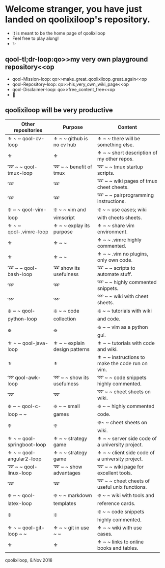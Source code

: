 # Welcome stranger, you have just landed on qoolixiloop's repository.
* It is meant to be the home page of qoolixiloop
* Feel free to play along! 
* :sparkles:

## qool-tl;dr-loop:qo>>my very own playground repository<<op
* qool-Mission-loop: qo>>make_great_qoolixiloop_great_again<<op
* qool-Repository-loop: qo>>his_very_own_wiki_page<<op
* qool-Disclaimer-loop: qo>>free_content_free<<op
* :revolving_hearts:

## qoolixiloop will be very productive

Other repositories   | Purpose                  | Content                                                                   |
---------------------| ------------------------ | ------------------------------------------------------------------------- |
:fleur_de_lis: ~ ~ qool-cv-loop  | :fleur_de_lis: ~ ~ github is no cv hub | :fleur_de_lis: ~ ~ there will be something else. |
:fleur_de_lis: | :fleur_de_lis: | :fleur_de_lis: ~ ~  short description of my other repos. |
:loop: ~ ~ qool-tmux-loop | :loop: ~ ~ benefit of tmux | :loop: ~ ~  tmux startup scripts. |
:loop: | :loop: | :loop: ~ ~  wiki pages of tmux cheet cheets.| 
:loop: | :loop: | :loop: ~ ~ pairprogramming instructions. |
:sparkle: ~ ~ qool-vim-loop | :sparkle: ~ ~ vim and vimscript | :sparkle: ~ ~ use cases; wiki with cheets sheets. |
:fleur_de_lis: ~ ~ qool-.vimrc-loop | :fleur_de_lis: ~ ~ explay its purpose | :fleur_de_lis: ~ ~ share vim environment. | 
:fleur_de_lis: | :fleur_de_lis: ~ ~ | :fleur_de_lis: ~ ~ .vimrc highly commented. | 
:fleur_de_lis: | :fleur_de_lis: ~ ~ | :fleur_de_lis: ~ ~ .vim no plugins, only own code. |
:loop: ~ ~ qool-bash-loop | :loop: show its usefulness | :loop: ~ ~ scripts to automate stuff. | 
:loop: | :loop: | :loop: ~ ~ highly commented snippets. |
:loop: | :loop: | :loop: ~ ~ wiki with cheet sheets. |
:sparkle: ~ ~ qool-python-loop | :sparkle: ~ ~ code collection | :sparkle: ~ ~ tutorials with wiki and code. | 
:sparkle:| :sparkle: | :sparkle: ~ ~ vim as a python gui.  |
:fleur_de_lis: ~ ~ qool-java-loop | :fleur_de_lis: ~ ~ explain design patterns | :fleur_de_lis: ~ ~ tutorials with code and wiki. | 
:fleur_de_lis: | :fleur_de_lis:  | :fleur_de_lis: ~ ~ instructions to make the code run on vim. |
:loop: qool-awk-loop | :loop: ~ ~ show its usefulness | :loop: ~ ~ code snippets highly commented. | 
:loop: | :loop: | :loop: ~ ~ cheet sheets on wiki. |
:sparkle: ~ ~ qool-c-loop ~ ~ | :sparkle: ~ ~ small games | :sparkle: ~ ~ highly commented code. | 
:sparkle: | :sparkle: | :sparkle:~ ~ cheet sheets on wiki. |
:fleur_de_lis: ~ ~ qool-springboot-loop | :fleur_de_lis: ~ ~ strategy game | :fleur_de_lis: ~ ~ server side code of a university project.  |
:fleur_de_lis: ~ ~ qool-angular2-loop  | :fleur_de_lis: ~ ~ strategy game | :fleur_de_lis: ~ ~ client side code of a university project.  |
:loop: ~ ~ qool-linux-loop | :loop: ~ ~ show advantages | :loop: ~ ~ wiki page for excellent tools. | 
:loop: | :loop: | :loop: ~ ~ cheet cheets of useful unix functions. |
:sparkle: ~ ~ qool-latex-loop | :sparkle: ~ ~ markdown templates | :sparkle: ~ ~ wiki with tools and reference cards. | 
:sparkle: | :sparkle:  | :sparkle: ~ ~ code snippets highly commented. |
:fleur_de_lis: ~ ~ qool-git-loop ~ ~ | :fleur_de_lis: ~ ~ git in use ~ ~ | :fleur_de_lis: ~ ~ wiki with use cases. |
:fleur_de_lis: | :fleur_de_lis: | :fleur_de_lis: ~ ~ links to online books and tables. |

qoolixiloop, 6.Nov.2018
